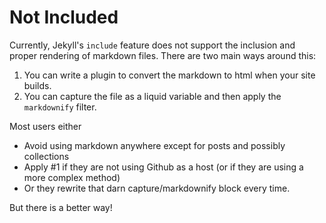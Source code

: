 # Not Included
Currently, Jekyll's `include` feature does not support the inclusion and proper rendering of markdown files. There are two main ways around this:
1. You can write a plugin to convert the markdown to html when your site builds.
2. You can capture the file as a liquid variable and then apply the `markdownify` filter.

Most users either 
- Avoid using markdown anywhere except for posts and possibly collections
- Apply #1 if they are not using Github as a host (or if they are using a more complex method)
- Or they rewrite that darn capture/markdownify block every time.

But there is a better way!
